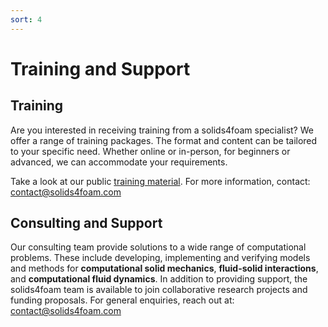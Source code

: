 ```yaml
---
sort: 4
---
```


# Training and Support

## Training

Are you interested in receiving training from a solids4foam specialist? We offer a range of training packages. The format and content can be tailored to your specific need. Whether online or in-person, for beginners or advanced, we can accommodate your requirements.

Take a look at our public [training material](training-material). For more information, contact: contact@solids4foam.com

## Consulting and Support

Our consulting team provide solutions to a wide range of computational problems. These include developing, implementing and verifying models and methods for **computational solid mechanics**, **fluid-solid interactions**, and **computational fluid dynamics**. In addition to providing support, the solids4foam team is available to join collaborative research projects and funding proposals. For general enquiries, reach out at: contact@solids4foam.com

<!-- {% include list.liquid all=true %} -->
